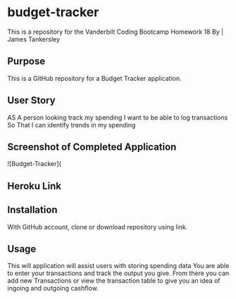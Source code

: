 # budget-tracker
This is a repository for the Vanderbilt Coding Bootcamp Homework 18
By | James Tankersley


## Purpose
This is a GitHub repository for a Budget Tracker application. 


## User Story
AS A person looking track my spending
I want to be able to log transactions
So That I can identify trends in my spending


## Screenshot of Completed Application

![Budget-Tracker](


## Heroku Link


## Installation

With GitHub account, clone or download repository using link. 


## Usage

This will application will assist users with storing spending data
You are able to enter your transactions and track the output you give.
From there you can add new Transactions or view the transaction table 
to give you an idea of ingoing and outgoing cashflow.